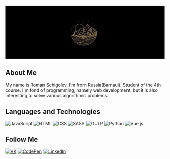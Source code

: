 ![Header](https://github.com/RomanSchigolev/romanschigolev/blob/master/assets/header.jpg)

## **About Me**

My name is Roman Schigolev, I'm from Russia(Barnaul). Student of the 4th course. I'm fond of programming, namely web development, but it is also interesting to solve various algorithmic problems.

## **Languages and Technologies**

![JavaScript](https://img.shields.io/badge/-JavaScript-090909?style=for-the-badge&logo=javascript&logoColor=F1E70F)
![HTML](https://img.shields.io/badge/-HTML-000000?style=for-the-badge&logo=HTML)
![CSS](https://img.shields.io/badge/-CSS-000000?style=for-the-badge&logo=CSS)
![SASS](https://img.shields.io/badge/-SASS-000000?style=for-the-badge&logo=SASS)
![GULP](https://img.shields.io/badge/-GULP-000000?style=for-the-badge&logo=GULP)
![Python](https://img.shields.io/badge/-Python-000000?style=for-the-badge&logo=Python)
![Vue.js](https://img.shields.io/badge/-Vue.js-000000?style=for-the-badge&logo=VUE.js)

## **Follow Me**
[![VK](https://img.shields.io/badge/-VK-090909?style=for-the-badge&logo=VK)](https://vk.com/roman_schigolev)
[![CodePen](https://img.shields.io/badge/-CodePen-090909?style=for-the-badge&logo=codepen)](https://codepen.io/romanschigolev)
[![LinkedIn](https://img.shields.io/badge/-LinkedIn-090909?style=for-the-badge&logo=LinkedIn&logoColor=007bb6)](https://www.linkedin.com/in/romanschigolev/)
